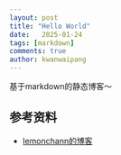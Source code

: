 ```yaml
---
layout: post
title: "Hello World"
date:   2025-01-24
tags: [markdown]
comments: true
author: kwanwaipang
---
```


基于markdown的静态博客～

## 参考资料
* [lemonchann的博客](https://lemonchann.github.io/blog/create_blog_with_github_pages/)